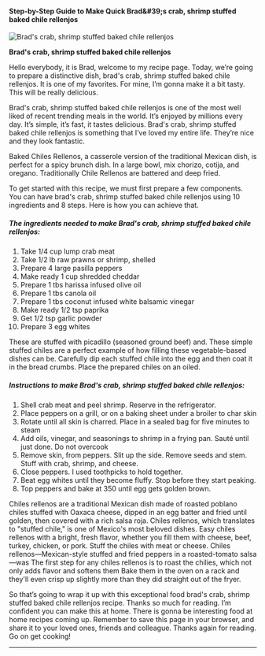             

#### Step-by-Step Guide to Make Quick Brad&amp;#39;s crab, shrimp stuffed baked chile rellenjos

![Brad's crab, shrimp stuffed baked chile rellenjos](https://img-global.cpcdn.com/recipes/ae1e3064d1863ee3/751x532cq70/brads-crab-shrimp-stuffed-baked-chile-rellenjos-recipe-main-photo.jpg)

**Brad's crab, shrimp stuffed baked chile rellenjos**

Hello everybody, it is Brad, welcome to my recipe page. Today, we’re going to prepare a distinctive dish, brad's crab, shrimp stuffed baked chile rellenjos. It is one of my favorites. For mine, I’m gonna make it a bit tasty. This will be really delicious.

Brad's crab, shrimp stuffed baked chile rellenjos is one of the most well liked of recent trending meals in the world. It’s enjoyed by millions every day. It’s simple, it’s fast, it tastes delicious. Brad's crab, shrimp stuffed baked chile rellenjos is something that I’ve loved my entire life. They’re nice and they look fantastic.

Baked Chiles Rellenos, a casserole version of the traditional Mexican dish, is perfect for a spicy brunch dish. In a large bowl, mix chorizo, cotija, and oregano. Traditionally Chile Rellenos are battered and deep fried.

To get started with this recipe, we must first prepare a few components. You can have brad's crab, shrimp stuffed baked chile rellenjos using 10 ingredients and 8 steps. Here is how you can achieve that.

##### The ingredients needed to make Brad's crab, shrimp stuffed baked chile rellenjos:

1.  Take 1/4 cup lump crab meat
2.  Take 1/2 lb raw prawns or shrimp, shelled
3.  Prepare 4 large pasilla peppers
4.  Make ready 1 cup shredded cheddar
5.  Prepare 1 tbs harissa infused olive oil
6.  Prepare 1 tbs canola oil
7.  Prepare 1 tbs coconut infused white balsamic vinegar
8.  Make ready 1/2 tsp paprika
9.  Get 1/2 tsp garlic powder
10.  Prepare 3 egg whites

These are stuffed with picadillo (seasoned ground beef) and. These simple stuffed chiles are a perfect example of how filling these vegetable-based dishes can be. Carefully dip each stuffed chile into the egg and then coat it in the bread crumbs. Place the prepared chiles on an oiled.

##### Instructions to make Brad's crab, shrimp stuffed baked chile rellenjos:

1.  Shell crab meat and peel shrimp. Reserve in the refrigerator.
2.  Place peppers on a grill, or on a baking sheet under a broiler to char skin
3.  Rotate until all skin is charred. Place in a sealed bag for five minutes to steam
4.  Add oils, vinegar, and seasonings to shrimp in a frying pan. Sauté until just done. Do not overcook
5.  Remove skin, from peppers. Slit up the side. Remove seeds and stem. Stuff with crab, shrimp, and cheese.
6.  Close peppers. I used toothpicks to hold together.
7.  Beat egg whites until they become fluffy. Stop before they start peaking.
8.  Top peppers and bake at 350 until egg gets golden brown.

Chiles rellenos are a traditional Mexican dish made of roasted poblano chiles stuffed with Oaxaca cheese, dipped in an egg batter and fried until golden, then covered with a rich salsa roja. Chiles rellenos, which translates to "stuffed chile," is one of Mexico's most beloved dishes. Easy chiles rellenos with a bright, fresh flavor, whether you fill them with cheese, beef, turkey, chicken, or pork. Stuff the chiles with meat or cheese. Chiles rellenos—Mexican-style stuffed and fried peppers in a roasted-tomato salsa—was The first step for any chiles rellenos is to roast the chilies, which not only adds flavor and softens them Bake them in the oven on a rack and they'll even crisp up slightly more than they did straight out of the fryer.

So that’s going to wrap it up with this exceptional food brad's crab, shrimp stuffed baked chile rellenjos recipe. Thanks so much for reading. I’m confident you can make this at home. There is gonna be interesting food at home recipes coming up. Remember to save this page in your browser, and share it to your loved ones, friends and colleague. Thanks again for reading. Go on get cooking!

* * *